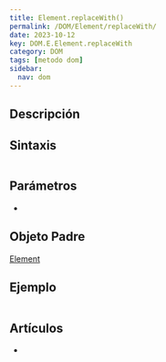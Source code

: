 ```yaml
---
title: Element.replaceWith()
permalink: /DOM/Element/replaceWith/
date: 2023-10-12
key: DOM.E.Element.replaceWith
category: DOM
tags: [metodo dom]
sidebar:
  nav: dom
---
```


## Descripción


## Sintaxis


```javascript

```


## Parámetros

- 

## Objeto Padre


[Element](https://www.w3api.com/DOM/Element/)


## Ejemplo


```javascript

```


## Artículos

- 
